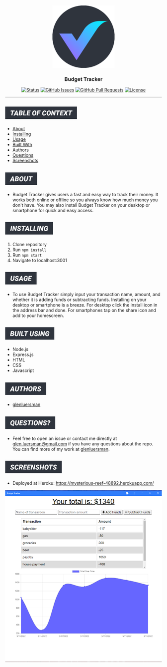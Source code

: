 <p align="center">
 <img width=200px height=200px src="./public/images/logo-round-dark.png" alt="Project logo"></a>
</p>

<h3 align="center">Budget Tracker</h3>

<div align="center">

[![Status](https://img.shields.io/badge/status-active-success.svg)]()
[![GitHub Issues](https://img.shields.io/github/issues/glenluersman/budget-tracker.svg)](https://github.com/glenluersman/budget-tracker/issues)
[![GitHub Pull Requests](https://img.shields.io/github/issues-pr/glenluersman/budget-tracker.svg)](https://github.com/glenluersman/budget-tracker/pulls)
[![License](https://img.shields.io/badge/license-MIT-blue.svg)](/LICENSE)

</div>

---

## <img src="https://github.com/teamjuli0/readme-badges/blob/main/themes/clean-dark/menu-categories/table-of-context.png?raw=true" style="height: 40px">

- [About](#about)
- [Installing](#installing)
- [Usage](#usage)
- [Built With](#built_using)
- [Authors](#authors)
- [Questions](#questions)
- [Screenshots](#screenshots)

## <img id="about" src="https://github.com/teamjuli0/readme-badges/blob/main/themes/clean-dark/menu-categories/about.png?raw=true" style="height: 40px">

- Budget Tracker gives users a fast and easy way to track their money. It works both online or offline so you always know how much money you don't have. You may also install Budget Tracker on your desktop or smartphone for quick and easy access.

## <img id="installing" src="https://github.com/teamjuli0/readme-badges/blob/main/themes/clean-dark/menu-categories/installing.png?raw=true" style="height: 40px">

1. Clone repository
2. Run `npm install`
3. Run `npm start`
4. Navigate to localhost:3001

## <img id="usage" src="https://github.com/teamjuli0/readme-badges/blob/main/themes/clean-dark/menu-categories/usage.png?raw=true" style="height: 40px">

- To use Budget Tracker simply input your transaction name, amount, and whether it is adding funds or subtracting funds.
Installing on your desktop or smartphone is a breeze. For desktop click the install icon in the address bar and done. For smartphones tap on the share icon and add to your homescreen. 

## <img id="built_using" src="https://github.com/teamjuli0/readme-badges/blob/main/themes/clean-dark/menu-categories/built-using.png?raw=true" style="height: 40px">

- Node.js
- Express.js
- HTML
- CSS
- Javascript

## <img id="authors" src="https://github.com/teamjuli0/readme-badges/blob/main/themes/clean-dark/menu-categories/authors.png?raw=true" style="height: 40px">

- [glenluersman](https://github.com/glenluersman)

## <img id="questions" src="https://github.com/teamjuli0/readme-badges/blob/main/themes/clean-dark/menu-categories/questions-alt.png?raw=true" style="height: 40px">

- Feel free to open an issue or contact me directly at glen.luersman@gmail.com if you have any questions about the repo. You can find more of my work at [glenluersman](https://github.com/glenluersman/).

## <img id="screenshots" src="https://github.com/teamjuli0/readme-badges/blob/main/themes/clean-dark/menu-categories/screenshots.png?raw=true" style="height: 40px">

- Deployed at Heroku: https://mysterious-reef-48892.herokuapp.com/

<img style="margin: 0 0 15px 0" src="public/images/budget-tracker.PNG" ></a>

